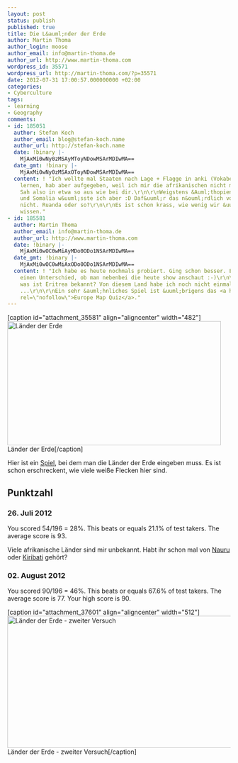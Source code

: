 ```yaml
---
layout: post
status: publish
published: true
title: Die L&auml;nder der Erde
author: Martin Thoma
author_login: moose
author_email: info@martin-thoma.de
author_url: http://www.martin-thoma.com
wordpress_id: 35571
wordpress_url: http://martin-thoma.com/?p=35571
date: 2012-07-31 17:00:57.000000000 +02:00
categories:
- Cyberculture
tags:
- learning
- Geography
comments:
- id: 185051
  author: Stefan Koch
  author_email: blog@stefan-koch.name
  author_url: http://stefan-koch.name
  date: !binary |-
    MjAxMi0wNy0zMSAyMToyNDowMSArMDIwMA==
  date_gmt: !binary |-
    MjAxMi0wNy0zMSAxOToyNDowMSArMDIwMA==
  content: ! "Ich wollte mal Staaten nach Lage + Flagge in anki (Vokabellernprogramm)
    lernen, hab aber aufgegeben, weil ich mir die afrikanischen nicht merken konnte.
    Sah also in etwa so aus wie bei dir.\r\n\r\nWeigstens &Auml;thopien und Eritrea
    und Somalia w&uuml;sste ich aber :D Daf&uuml;r das n&ouml;rdlich von S&uuml;dafrika
    nicht. Ruanda oder so?\r\n\r\nEs ist schon krass, wie wenig wir &uuml;ber Afrika
    wissen."
- id: 185581
  author: Martin Thoma
  author_email: info@martin-thoma.de
  author_url: http://www.martin-thoma.com
  date: !binary |-
    MjAxMi0wOC0wMiAyMDo0ODo1NSArMDIwMA==
  date_gmt: !binary |-
    MjAxMi0wOC0wMiAxODo0ODo1NSArMDIwMA==
  content: ! "Ich habe es heute nochmals probiert. Ging schon besser. Es macht wohl
    einen Unterschied, ob man nebenbei die heute show anschaut :-)\r\n\r\nF&uuml;r
    was ist Eritrea bekannt? Von diesem Land habe ich noch nicht einmal geh&ouml;rt
    ...\r\n\r\nEin sehr &auml;hnliches Spiel ist &uuml;brigens das <a href=\"http://www.jetpunk.com/quizzes/map-quiz-europe.php\"
    rel=\"nofollow\">Europe Map Quiz</a>."
---
```

[caption id="attachment_35581" align="aligncenter" width="482"]<a href="http://martin-thoma.com/wp-content/uploads/2012/07/laender-der-erde.png"><img class=" wp-image-35581 " title="L&auml;nder der Erde" src="http://martin-thoma.com/wp-content/uploads/2012/07/laender-der-erde.png" alt="L&auml;nder der Erde" width="482" height="280" /></a> L&auml;nder der Erde[/caption]

Hier ist ein <a href="http://www.jetpunk.com/quizzes/lander-der-welt-quiz">Spiel</a>, bei dem man die L&auml;nder der Erde eingeben muss. Es ist schon erschreckent, wie viele wei&szlig;e Flecken hier sind.

<h2>Punktzahl</h2>
<h3>26. Juli 2012</h3>
You scored 54/196 = 28%.
This beats or equals 21.1% of test takers.
The average score is 93.

Viele afrikanische L&auml;nder sind mir unbekannt. Habt ihr schon mal von <a href="http://de.wikipedia.org/wiki/Nauru">Nauru</a> oder <a href="http://de.wikipedia.org/wiki/Kiribati">Kiribati</a> geh&ouml;rt?

<h3>02. August 2012</h3>
You scored 90/196 = 46%.
This beats or equals 67.6% of test takers.
The average score is 77.
Your high score is 90.

[caption id="attachment_37601" align="aligncenter" width="512"]<a href="http://martin-thoma.com/wp-content/uploads/2012/07/laender-der-erde-2.png"><img src="http://martin-thoma.com/wp-content/uploads/2012/07/laender-der-erde-2.png" alt="L&auml;nder der Erde - zweiter Versuch" title="L&auml;nder der Erde - zweiter Versuch" width="512" height="298" class="size-full wp-image-37601" /></a> L&auml;nder der Erde - zweiter Versuch[/caption]
